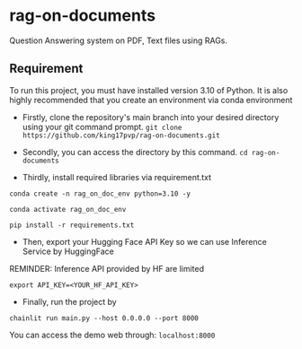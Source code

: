 # rag-on-documents

Question Answering system on PDF, Text files using RAGs.

## Requirement
To run this project, you must have installed version 3.10 of Python. It is also highly recommended that you create an environment via conda environment
* Firstly, clone the repository's main branch into your desired directory using your git command prompt.
```git clone https://github.com/king17pvp/rag-on-documents.git```

* Secondly, you can access the directory by this command.
```cd rag-on-documents```

* Thirdly, install required libraries via requirement.txt

```conda create -n rag_on_doc_env python=3.10 -y```

```conda activate rag_on_doc_env```

```pip install -r requirements.txt```

* Then, export your Hugging Face API Key so we can use Inference Service by HuggingFace 

REMINDER: Inference API provided by HF are limited

```export API_KEY=<YOUR_HF_API_KEY>```

* Finally, run the project by 

```chainlit run main.py --host 0.0.0.0 --port 8000```

You can access the demo web through: ```localhost:8000```


